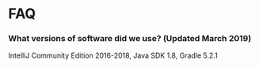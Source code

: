 # FAQ


### What versions of software did we use? (Updated March 2019)

IntelliJ Community Edition 2016-2018, Java SDK 1.8, Gradle 5.2.1
